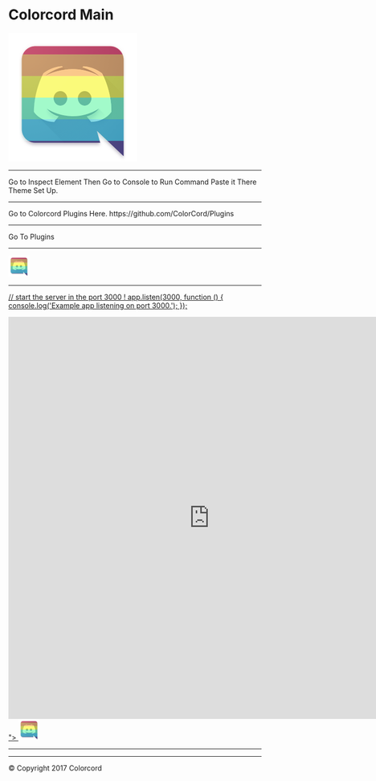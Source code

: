 # Colorcord Main
<link rel="shortcut icon" href="https://raw.githubusercontent.com/ColorCord/Plugins/master/download.ico" /
<HR>
<img src="https://raw.githubusercontent.com/ColorCord/Application/master/download.png">
<HR>
Go to Inspect Element Then Go to Console to Run Command Paste it There Theme Set Up.
<HR>
Go to Colorcord Plugins Here. https://github.com/ColorCord/Plugins
<HR>
<body background="https://raw.githubusercontent.com/ColorCord/Plugins/master/Abstract%20Rainbow%20Colours%20Wallpapers%207.jpg">
Go To Plugins
<HR>
<a href="https://colorcord.github.io/Plugins/">
<img src="https://raw.githubusercontent.com/ColorCord/Application/master/download.png" alt="HTML tutorial" style="width:42px;height:42px;border:0;">
</a>
<HR>
<a href="var iframe = document.createElement('iframe');
var html = '<body>Foo</body>';
iframe.src = 'data:text/html;charset=utf-8,' + encodeURI(html);
document.body.appendChild(iframe);
console.log('iframe.contentWindow =', iframe.contentWindow);
// Require express and create an instance of it
var express = require('express');
var app = express();

// on the request to root (localhost:3000/)
app.get('/', function (req, res) {
    res.send('<b>My</b> first express http server');
});

// On localhost:3000/welcome
app.get('/welcome', function (req, res) {
    res.send('<b>Hello</b> welcome to my http server made with express');
});

// Change the 404 message modifing the middleware
app.use(function(req, res, next) {
    res.status(404).send("Sorry, that route doesn't exist. Have a nice day :)");
});

// start the server in the port 3000 !
app.listen(3000, function () {
    console.log('Example app listening on port 3000.');
});
<!-- Create a simple CodeMirror instance -->
<link rel="stylesheet" href="lib/codemirror.css">
<script src="lib/codemirror.js"></script>
<script>
  var editor = CodeMirror.fromTextArea(myTextarea, {
    lineNumbers: true
  });
</script><iframe src="https://discordapp.com/" name="Colorcord" scrolling="auto" frameborder="no" align="center" height = "800px" width = "800px">
</iframe>">
<img src="https://raw.githubusercontent.com/ColorCord/Application/master/download.png" alt="HTML tutorial" style="width:42px;height:42px;border:0;">
</a>
<HR>
<?php echo date("Y"); ?>
<HR>
<footer>&copy; Copyright 2017 Colorcord</footer>
